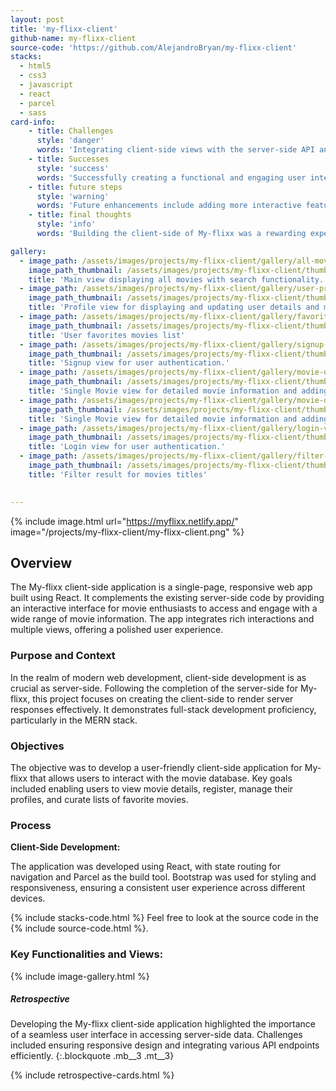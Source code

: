 ```yaml
---
layout: post
title: 'my-flixx-client'
github-name: my-flixx-client
source-code: 'https://github.com/AlejandroBryan/my-flixx-client'
stacks:
  - html5
  - css3
  - javascript
  - react
  - parcel
  - sass
card-info:
    - title: Challenges
      style: 'danger'
      words: 'Integrating client-side views with the server-side API and maintaining a responsive design across different devices were significant challenges.'
    - title: Successes
      style: 'success'
      words: 'Successfully creating a functional and engaging user interface that interacts seamlessly with the server-side API was a major accomplishment, demonstrating skills in client-side development'
    - title: future steps
      style: 'warning'
      words: 'Future enhancements include adding more interactive features, such as social sharing and advanced movie filtering options, to enhance user engagement'
    - title: final thoughts
      style: 'info'
      words: 'Building the client-side of My-flixx was a rewarding experience that enhanced my skills in React and client-side development, further solidifying my capabilities in full-stack JavaScript development'

gallery:
  - image_path: /assets/images/projects/my-flixx-client/gallery/all-movies-list.png
    image_path_thumbnail: /assets/images/projects/my-flixx-client/thumbnails/all-movies-list.png
    title: 'Main view displaying all movies with search functionality.'
  - image_path: /assets/images/projects/my-flixx-client/gallery/user-profile-view.png  
    image_path_thumbnail: /assets/images/projects/my-flixx-client/thumbnails/user-profile-view.png
    title: 'Profile view for displaying and updating user details and managing favorite movies'
  - image_path: /assets/images/projects/my-flixx-client/gallery/favorites-movies-list.png
    image_path_thumbnail: /assets/images/projects/my-flixx-client/thumbnails/favorites-movies-list.png 
    title: 'User favorites movies list'
  - image_path: /assets/images/projects/my-flixx-client/gallery/signup-view.png
    image_path_thumbnail: /assets/images/projects/my-flixx-client/thumbnails/signup-view.png
    title: 'Signup view for user authentication.'   
  - image_path: /assets/images/projects/my-flixx-client/gallery/movie-details-view.png
    image_path_thumbnail: /assets/images/projects/my-flixx-client/thumbnails/movie-details-view.png 
    title: 'Single Movie view for detailed movie information and adding movies to favorites'
  - image_path: /assets/images/projects/my-flixx-client/gallery/movie-details-view.png
    image_path_thumbnail: /assets/images/projects/my-flixx-client/thumbnails/movie-details-view.png 
    title: 'Single Movie view for detailed movie information and adding movies to favorites'
  - image_path: /assets/images/projects/my-flixx-client/gallery/login-view.png
    image_path_thumbnail: /assets/images/projects/my-flixx-client/thumbnails/login-view.png
    title: 'Login view for user authentication.'
  - image_path: /assets/images/projects/my-flixx-client/gallery/filter-result-movies.png
    image_path_thumbnail: /assets/images/projects/my-flixx-client/thumbnails/filter-result-movies.png
    title: 'Filter result for movies titles'
 

---
```


{% include image.html url="https://myflixx.netlify.app/" image="/projects/my-flixx-client/my-flixx-client.png" %}

## Overview

The My-flixx client-side application is a single-page, responsive web app built using React. It complements the existing server-side code by providing an interactive interface for movie enthusiasts to access and engage with a wide range of movie information. The app integrates rich interactions and multiple views, offering a polished user experience.

### Purpose and Context

In the realm of modern web development, client-side development is as crucial as server-side. Following the completion of the server-side for My-flixx, this project focuses on creating the client-side to render server responses effectively. It demonstrates full-stack development proficiency, particularly in the MERN stack.

### Objectives

The objective was to develop a user-friendly client-side application for My-flixx that allows users to interact with the movie database. Key goals included enabling users to view movie details, register, manage their profiles, and curate lists of favorite movies.

### Process

**Client-Side Development:**

The application was developed using React, with state routing for navigation and Parcel as the build tool. Bootstrap was used for styling and responsiveness, ensuring a consistent user experience across different devices.

{% include stacks-code.html %}
Feel free to look at the source code in the {% include source-code.html %}.

### Key Functionalities and Views:
{% include image-gallery.html %}


##### Retrospective

Developing the My-flixx client-side application highlighted the importance of a seamless user interface in accessing server-side data. Challenges included ensuring responsive design and integrating various API endpoints efficiently.
{:.blockquote .mb__3 .mt__3}

{% include retrospective-cards.html %}
